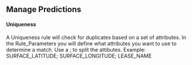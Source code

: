 ﻿## Manage Predictions
#### Uniqueness
A Uniqueness rule will check for duplicates based on a set of attributes.
In the Rule_Parameters you will define what attributes you want to use to
determine a match. Use a ; to split the attibutes.
Example: SURFACE_LATITUDE; SURFACE_LONGITUDE; LEASE_NAME